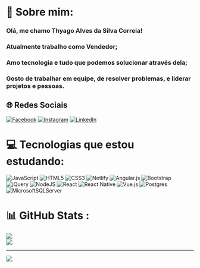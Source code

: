 # 💫 Sobre mim:
### Olá, me chamo Thyago Alves da Silva Correia!
### Atualmente trabalho como Vendedor;
### Amo tecnologia e tudo que podemos solucionar através dela;
### Gosto de trabalhar em equipe, de resolver problemas, e liderar projetos e pessoas.

## 🌐 Redes Sociais
[![Facebook](https://img.shields.io/badge/Facebook-%231877F2.svg?logo=Facebook&logoColor=white)](https://facebook.com/thyagoasc) [![Instagram](https://img.shields.io/badge/Instagram-%23E4405F.svg?logo=Instagram&logoColor=white)](https://instagram.com/thyagoasc) [![LinkedIn](https://img.shields.io/badge/LinkedIn-%230077B5.svg?logo=linkedin&logoColor=white)](https://linkedin.com/in/thyagoasc) 

# 💻 Tecnologias que estou estudando:
![JavaScript](https://img.shields.io/badge/javascript-%23323330.svg?style=for-the-badge&logo=javascript&logoColor=%23F7DF1E) ![HTML5](https://img.shields.io/badge/html5-%23E34F26.svg?style=for-the-badge&logo=html5&logoColor=white) ![CSS3](https://img.shields.io/badge/css3-%231572B6.svg?style=for-the-badge&logo=css3&logoColor=white) ![Netlify](https://img.shields.io/badge/netlify-%23000000.svg?style=for-the-badge&logo=netlify&logoColor=#00C7B7) ![Angular.js](https://img.shields.io/badge/angular.js-%23E23237.svg?style=for-the-badge&logo=angularjs&logoColor=white) ![Bootstrap](https://img.shields.io/badge/bootstrap-%23563D7C.svg?style=for-the-badge&logo=bootstrap&logoColor=white) ![jQuery](https://img.shields.io/badge/jquery-%230769AD.svg?style=for-the-badge&logo=jquery&logoColor=white) ![NodeJS](https://img.shields.io/badge/node.js-6DA55F?style=for-the-badge&logo=node.js&logoColor=white) ![React](https://img.shields.io/badge/react-%2320232a.svg?style=for-the-badge&logo=react&logoColor=%2361DAFB) ![React Native](https://img.shields.io/badge/react_native-%2320232a.svg?style=for-the-badge&logo=react&logoColor=%2361DAFB) ![Vue.js](https://img.shields.io/badge/vuejs-%2335495e.svg?style=for-the-badge&logo=vuedotjs&logoColor=%234FC08D) ![Postgres](https://img.shields.io/badge/postgres-%23316192.svg?style=for-the-badge&logo=postgresql&logoColor=white) ![MicrosoftSQLServer](https://img.shields.io/badge/Microsoft%20SQL%20Sever-CC2927?style=for-the-badge&logo=microsoft%20sql%20server&logoColor=white)
# 📊 GitHub Stats :
![](https://github-readme-stats.vercel.app/api?username=thyagoasc&theme=highcontrast&hide_border=false&include_all_commits=false&count_private=false)<br/>
![](https://github-readme-stats.vercel.app/api/top-langs/?username=thyagoasc&theme=highcontrast&hide_border=false&include_all_commits=false&count_private=false&layout=compact)

-----------------------------------------------------------------------------------------------
[![](https://visitcount.itsvg.in/api?id=thyagoasc&icon=0&color=3)](https://visitcount.itsvg.in)
